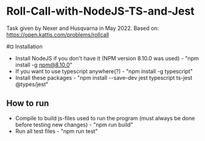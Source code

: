 # Roll-Call-with-NodeJS-TS-and-Jest
Task given by Nexer and Husqvarna in May 2022. Based on: https://open.kattis.com/problems/rollcall 

#¤ Installation
* Install NodeJS if you don't have it (NPM version 8.10.0 was used) - "npm install -g npm@8.10.0"
* If you want to use typescript anywhere(?) - "npm install -g typescript"
* Install these packages - "npm install --save-dev jest typescript ts-jest @types/jest"

## How to run
* Compile to build js-files used to run the program (must always be done before testing new changes) - "npm run build"
* Run all test files - "npm run test"
